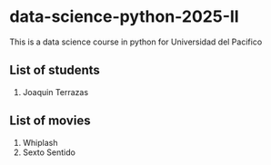 # data-science-python-2025-II
This is a data science course in python for Universidad del Pacifico
## List of students
1. Joaquin Terrazas
## List of movies
1. Whiplash
2. Sexto Sentido
